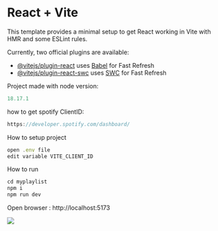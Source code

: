 # React + Vite

This template provides a minimal setup to get React working in Vite with HMR and some ESLint rules.

Currently, two official plugins are available:

- [@vitejs/plugin-react](https://github.com/vitejs/vite-plugin-react/blob/main/packages/plugin-react/README.md) uses [Babel](https://babeljs.io/) for Fast Refresh
- [@vitejs/plugin-react-swc](https://github.com/vitejs/vite-plugin-react-swc) uses [SWC](https://swc.rs/) for Fast Refresh

Project made with node version:

```javascript
18.17.1
```

how to get spotify ClientID:

```javascript
https://developer.spotify.com/dashboard/
```

How to setup project

```javascript
open .env file
edit variable VITE_CLIENT_ID
```

How to run

```javascript
cd myplaylist
npm i
npm run dev
```

Open browser : http://localhost:5173

![](https://www.i-pic.info/i/X4BO612601.gif)
